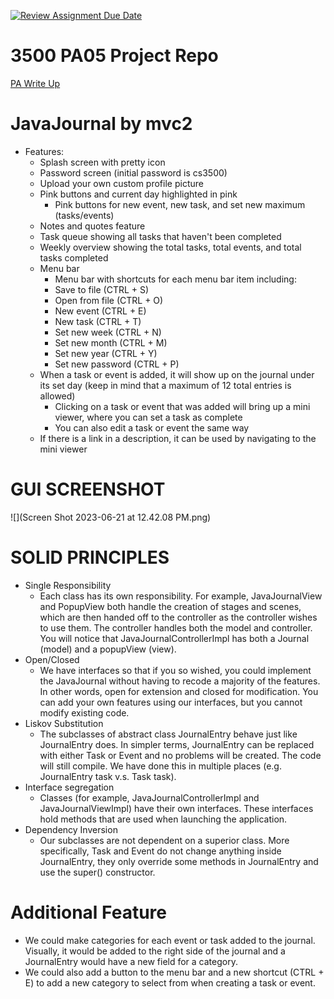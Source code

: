 [![Review Assignment Due Date](https://classroom.github.com/assets/deadline-readme-button-24ddc0f5d75046c5622901739e7c5dd533143b0c8e959d652212380cedb1ea36.svg)](https://classroom.github.com/a/x6ckGcN8)
# 3500 PA05 Project Repo

[PA Write Up](https://markefontenot.notion.site/PA-05-8263d28a81a7473d8372c6579abd6481)

# JavaJournal by mvc2
- Features:
  - Splash screen with pretty icon
  - Password screen (initial password is cs3500)
  - Upload your own custom profile picture
  - Pink buttons and current day highlighted in pink
    - Pink buttons for new event, new task, and set new maximum (tasks/events)
  - Notes and quotes feature
  - Task queue showing all tasks that haven't been completed
  - Weekly overview showing the total tasks, total events, and total tasks completed
  - Menu bar
    - Menu bar with shortcuts for each menu bar item including:
    - Save to file (CTRL + S)
    - Open from file (CTRL + O)
    - New event (CTRL + E)
    - New task (CTRL + T)
    - Set new week (CTRL + N)
    - Set new month (CTRL + M)
    - Set new year (CTRL + Y)
    - Set new password (CTRL + P)
  - When a task or event is added, it will show up on the journal under its set day (keep in mind that a maximum of 12 total entries is allowed)
    - Clicking on a task or event that was added will bring up a mini viewer, where you can set a task as complete
    - You can also edit a task or event the same way
  - If there is a link in a description, it can be used by navigating to the mini viewer
# GUI SCREENSHOT
![](Screen Shot 2023-06-21 at 12.42.08 PM.png)
# SOLID PRINCIPLES
- Single Responsibility
  - Each class has its own responsibility. For example, JavaJournalView and PopupView both handle the creation of stages and scenes, which are then handed off to the controller as the controller wishes to use them. The controller handles both the model and controller. You will notice that JavaJournalControllerImpl has both a Journal (model) and a popupView (view).
- Open/Closed
  - We have interfaces so that if you so wished, you could implement the JavaJournal without having to recode a majority of the features. In other words, open for extension and closed for modification. You can add your own features using our interfaces, but you cannot modify existing code.
- Liskov Substitution
  - The subclasses of abstract class JournalEntry behave just like JournalEntry does. In simpler terms, JournalEntry can be replaced with either Task or Event and no problems will be created. The code will still compile. We have done this in multiple places (e.g. JournalEntry task v.s. Task task).
- Interface segregation 
  - Classes (for example, JavaJournalControllerImpl and JavaJournalViewImpl) have their own interfaces. These interfaces hold methods that are used when launching the application.
- Dependency Inversion
  - Our subclasses are not dependent on a superior class. More specifically, Task and Event do not change anything inside JournalEntry, they only override some methods in JournalEntry and use the super() constructor.
# Additional Feature
- We could make categories for each event or task added to the journal. Visually, it would be added to the right side of the journal and a JournalEntry would have a new field for a category.
- We could also add a button to the menu bar and a new shortcut (CTRL + E) to add a new category to select from when creating a task or event.